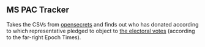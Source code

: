 ## MS PAC Tracker

Takes the CSVs from [opensecrets](https://www.opensecrets.org/political-action-committees-pacs/microsoft-corp/C00227546/summary/2020) and finds out who has donated according to which representative pledged to object to [the electoral votes](https://www.theepochtimes.com/full-list-77-representatives-13-senators-pledge-to-object-to-electoral-votes_3645619.html) (according to the far-right Epoch Times).

```sh

```





